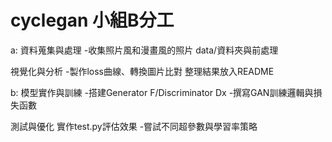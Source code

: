 # cyclegan 小組B分工

a:
資料蒐集與處理
-收集照片風和漫畫風的照片
data/資料夾與前處理

視覺化與分析
-製作loss曲線、轉換圖片比對
整理結果放入README

b:
模型實作與訓練
-搭建Generator F/Discriminator Dx
-撰寫GAN訓練邏輯與損失函數

測試與優化
實作test.py評估效果
-嘗試不同超參數與學習率策略
